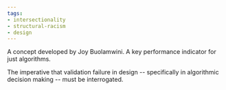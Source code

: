 ```yaml
---
tags:
- intersectionality
- structural-racism
- design
---
```


A concept developed by Joy Buolamwini. A key performance indicator for just algorithms.

The imperative that validation failure in design -- specifically in algorithmic decision making -- must be interrogated.
